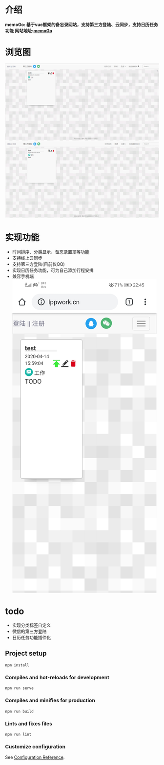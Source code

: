 
# 介绍
**memoGo: 基于vue框架的备忘录网站，支持第三方登陆、云同步，支持日历任务功能**
**网站地址:[memoGo](http://lppwork.cn/)**
# 浏览图
![增加备忘录](README_files/1.gif)
![添加日历任务](README_files/3.gif)

# 实现功能
+	时间排序、分类显示、备忘录置顶等功能
+	支持线上云同步
+	支持第三方登陆(目前仅QQ)
+	实现日历任务功能，可为自己添加行程安排
+	兼容手机端
	![兼容手机端](README_files/1.jpg)

# todo
+	实现分类标签自定义
+	微信的第三方登陆
+	日历任务功能插件化


## Project setup
```
npm install
```

### Compiles and hot-reloads for development
```
npm run serve
```

### Compiles and minifies for production
```
npm run build
```

### Lints and fixes files
```
npm run lint
```

### Customize configuration
See [Configuration Reference](https://cli.vuejs.org/config/).
